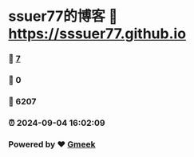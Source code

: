 # ssuer77的博客 :link: https://sssuer77.github.io 
### :page_facing_up: [7](https://sssuer77.github.io/tag.html) 
### :speech_balloon: 0 
### :hibiscus: 6207 
### :alarm_clock: 2024-09-04 16:02:09 
### Powered by :heart: [Gmeek](https://github.com/Meekdai/Gmeek)
